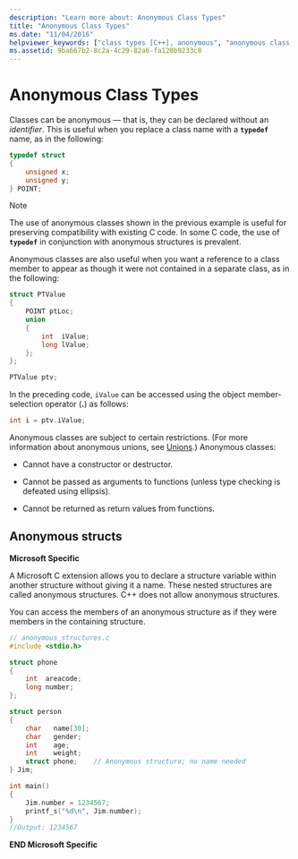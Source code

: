 ```yaml
---
description: "Learn more about: Anonymous Class Types"
title: "Anonymous Class Types"
ms.date: "11/04/2016"
helpviewer_keywords: ["class types [C++], anonymous", "anonymous class types"]
ms.assetid: 9ba667b2-8c2a-4c29-82a6-fa120b9233c8
---
```

# Anonymous Class Types

Classes can be anonymous — that is, they can be declared without an *identifier*. This is useful when you replace a class name with a **`typedef`** name, as in the following:

```cpp
typedef struct
{
    unsigned x;
    unsigned y;
} POINT;
```

> [!NOTE]
> The use of anonymous classes shown in the previous example is useful for preserving compatibility with existing C code. In some C code, the use of **`typedef`** in conjunction with anonymous structures is prevalent.

Anonymous classes are also useful when you want a reference to a class member to appear as though it were not contained in a separate class, as in the following:

```cpp
struct PTValue
{
    POINT ptLoc;
    union
    {
        int  iValue;
        long lValue;
    };
};

PTValue ptv;
```

In the preceding code, `iValue` can be accessed using the object member-selection operator (**.**) as follows:

```cpp
int i = ptv.iValue;
```

Anonymous classes are subject to certain restrictions. (For more information about anonymous unions, see [Unions](../cpp/unions.md).) Anonymous classes:

- Cannot have a constructor or destructor.

- Cannot be passed as arguments to functions (unless type checking is defeated using ellipsis).

- Cannot be returned as return values from functions.

## Anonymous structs

**Microsoft Specific**

A Microsoft C extension allows you to declare a structure variable within another structure without giving it a name. These nested structures are called anonymous structures. C++ does not allow anonymous structures.

You can access the members of an anonymous structure as if they were members in the containing structure.

```cpp
// anonymous_structures.c
#include <stdio.h>

struct phone
{
    int  areacode;
    long number;
};

struct person
{
    char   name[30];
    char   gender;
    int    age;
    int    weight;
    struct phone;    // Anonymous structure; no name needed
} Jim;

int main()
{
    Jim.number = 1234567;
    printf_s("%d\n", Jim.number);
}
//Output: 1234567
```

**END Microsoft Specific**

